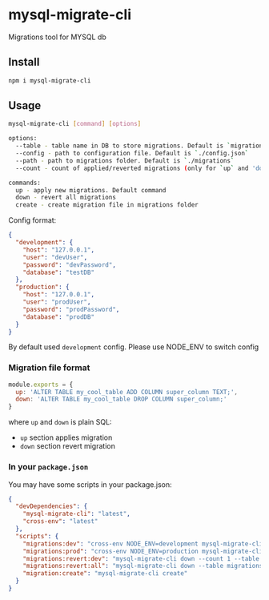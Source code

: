 # mysql-migrate-cli

Migrations tool for MYSQL db

## Install

```sh
npm i mysql-migrate-cli
```

## Usage

```sh
mysql-migrate-cli [command] [options]

options:
  --table - table name in DB to store migrations. Default is `migrations`
  --config - path to configuration file. Default is `./config.json`
  --path - path to migrations folder. Default is `./migrations`
  --count - count of applied/reverted migrations (only for `up` and 'down' commands)

commands:
  up - apply new migrations. Default command
  down - revert all migrations
  create - create migration file in migrations folder
```

Config format:
```json
{
  "development": {
    "host": "127.0.0.1",
    "user": "devUser",
    "password": "devPassword",
    "database": "testDB"
  },
  "production": {
    "host": "127.0.0.1",
    "user": "prodUser",
    "password": "prodPassword",
    "database": "prodDB"
  }
}
```
By default used `development` config. Please use NODE_ENV to switch config

### Migration file format
```javascript
module.exports = {
  up: 'ALTER TABLE my_cool_table ADD COLUMN super_column TEXT;',
  down: 'ALTER TABLE my_cool_table DROP COLUMN super_column;'
}
```
where `up` and `down` is plain SQL:
- `up` section applies migration
- `down` section revert migration

### In your `package.json`

You may have some scripts in your package.json:

```json
{
  "devDependencies": {
    "mysql-migrate-cli": "latest",
    "cross-env": "latest"
  },
  "scripts": {
    "migrations:dev": "cross-env NODE_ENV=development mysql-migrate-cli up --table migrationsDev",
    "migrations:prod": "cross-env NODE_ENV=production mysql-migrate-cli",
    "migrations:revert:dev": "mysql-migrate-cli down --count 1 --table migrationsDev",
    "migrations:revert:all": "mysql-migrate-cli down --table migrationsDev",
    "migration:create": "mysql-migrate-cli create"
  }
}
```
